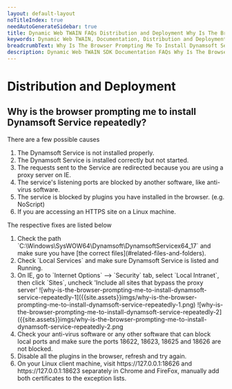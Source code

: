 ```yaml
---
layout: default-layout
noTitleIndex: true
needAutoGenerateSidebar: true
title: Dynamic Web TWAIN FAQs Distribution and Deployment Why Is The Browser Prompting Me To Install Dynamsoft Service Repeatedly
keywords: Dynamic Web TWAIN, Documentation, Distribution and Deployment 
breadcrumbText: Why Is The Browser Prompting Me To Install Dynamsoft Service Repeatedly
description: Dynamic Web TWAIN SDK Documentation FAQs Why Is The Browser Prompting Me To Install Dynamsoft Service Repeatedly
---
```


# Distribution and Deployment

## Why is the browser prompting me to install Dynamsoft Service repeatedly? 

There are a few possible causes

<ol>
<li>The Dynamsoft Service is not installed properly.</li>
<li>The Dynamsoft Service is installed correctly but not started.</li>
<li>The requests sent to the Service are redirected because you are using a proxy server on IE.</li>
<li>The service's listening ports are blocked by another software, like anti-virus software.</li>
<li>The service is blocked by plugins you have installed in the browser. (e.g. NoScript)</li>
<li>If you are accessing an HTTPS site on a Linux machine.</li>
</ol>

The respective fixes are listed below
<ol>
<li>Check the path `C:\Windows\SysWOW64\Dynamsoft\DynamsoftServicex64_17` and make sure you have [the correct files](#related-files-and-folders).</li>
<li>Check `Local Services` and make sure Dynamsoft Service is listed and Running.</li>
<li>On IE, go to `Internet Options` --> `Security` tab, select `Local Intranet`, then click `Sites`,  uncheck 'Include all sites that bypass the proxy server' 
 ![why-is-the-browser-prompting-me-to-install-dynamsoft-service-repeatedly-1]({{site.assets}}imgs/why-is-the-browser-prompting-me-to-install-dynamsoft-service-repeatedly-1.png)
![why-is-the-browser-prompting-me-to-install-dynamsoft-service-repeatedly-2]({{site.assets}}imgs/why-is-the-browser-prompting-me-to-install-dynamsoft-service-repeatedly-2.png</li>
<li>Check your anti-virus software or any other software that can block local ports and make sure the ports 18622, 18623, 18625 and 18626 are not blocked.</li>
<li>Disable all the plugins in the browser, refresh and try again.</li>
<li>On your Linux client machine, visit https://127.0.0.1:18626 and https://127.0.0.1:18623 separately in Chrome and FireFox, manually add both certificates to the exception lists.</li>
</ol>
